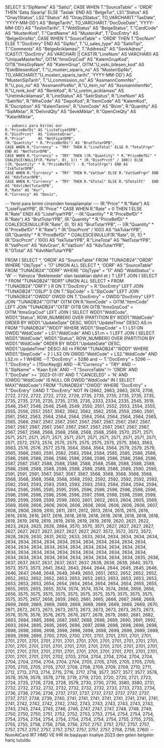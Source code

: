 SELECT
    S."SlpName" AS "Satici",
    CASE WHEN T."SourceTable" = 'ORDR' THEN 'Satış Siparişi' ELSE 'Taslak' END AS "BelgeTur",
    LS1."Status" AS "Onay1Status",
    LS2."Status" AS "Onay2Status",
    TO_VARCHAR(T."TaxDate", 'YYYY-MM-DD') AS "BelgeTarihi",
    TO_VARCHAR(T."DocDueDate", 'YYYY-MM-DD') AS "TeslimTarihi",
    T."WddStatus" AS "BelgeStatus",
    T."CardCode" AS "MusteriKod",
    T."CardName" AS "MusteriAd",
    T."DocEntry" AS "BelgeGirisNo", 
    CASE WHEN T."SourceTable" = 'ORDR' THEN T."DocNum" ELSE T."DocEntry" END AS "SipNo",
    T."U_sales_type" AS "SatisTipi",
    T."Comments" AS "BelgeAciklamasi",
    T."Address2" AS "SevkAdresi" ,
    (CAST(T."DocEntry" AS VARCHAR) || CAST(R."LineNum" AS VARCHAR)) AS "UniqueMasterNo",
    OITM."ItmsGrpCod" AS "KalemGrupKod",
    OITB."ItmsGrpNam" AS "KalemGrup",
    OITM."U_eski_bilesen_kod" AS "EskiBilesenKod", 
    T."U_musteri_siparis_no" AS "MusteriSipNo", 
    TO_VARCHAR(T."U_musteri_siparis_tarihi", 'YYYY-MM-DD') AS "MusteriSipTarih",
    T."U_commission_no" AS "AssmannCommNo" ,
    R."U_pos_no" AS "AssmannPosNo",
    R."U_item_no" AS "AssmannItemNo",
    R."U_renk_kod" AS "RenkKod",
    R."U_uretim_aciklamasi" AS "UretimAciklamasi",
    R."LineStatus" AS "SatirStatus",
    R."LineNum" AS "SatirNo",
    R."WhsCode" AS "DepoKod",
    R."ItemCode" AS "KalemKod",
    R."Dscription" AS "KalemTanimi",
    R."UomCode" AS "Birim",
    R."Quantity" AS "SipMiktar",
    R."DelivrdQty" AS "SevkMiktar",
    R."OpenCreQty" AS "KalanMiktar",
    
    -- yabancı para birimi eur
    R."PriceBefDi" AS "ListeFiyatDPB",
    R."DiscPrcnt"  AS "IskontoOran",
    R."Price"      AS "NetFiyatDPB",
    (R."Quantity" * R."PriceBefDi") AS "BrutTutarDPB", 
    CASE WHEN R."Currency" = 'TRY' THEN R."LineTotal" ELSE R."TotalFrgn" END AS "NetTutarDPB",
    CASE WHEN R."Currency" = 'TRY' THEN ((R."Quantity" * R."PriceBefDi" * COALESCE(NULLIF(R."Rate", 0), 1)) * (R."DiscPrcnt" / 100)) ELSE ((R."Quantity" * R."PriceBefDi") - R."TotalFrgn") END AS "IskTutarDPB",
    CASE WHEN R."Currency" = 'TRY' THEN R."VatSum" ELSE R."VatSumFrgn" END AS "KdvTutarDPB",
    CASE WHEN R."Currency" = 'TRY' THEN R."GTotal" ELSE R."GTotalFC"   END AS "KdvliNetTutarDPB",
    R."Rate" AS "Kur",
    R."Currency" AS "Doviz",
    
 -- Yerel para birimi cinsinden hesaplamalar
   --- (R."Price" * R."Rate") AS "ListeFiyatYPB",
   (R."Price" * CASE WHEN R."Rate" = 0 THEN 1 ELSE R."Rate" END) AS "ListeFiyatYPB",
   --(R."Quantity" * R."PriceBefDi" * R."Rate") AS "BrutTutarYPB",
   (R."Quantity" * R."PriceBefDi" * COALESCE(NULLIF(R."Rate", 0), 1)) AS "BrutTutarYPB",
   -- ((R."Quantity" * R."PriceBefDi" * R."Rate") * (R."DiscPrcnt" / 100)) AS "IskTutarYPB",
   ((R."Quantity" * R."PriceBefDi" * COALESCE(NULLIF(R."Rate", 0), 1)) * (R."DiscPrcnt" / 100)) AS "IskTutarYPB",
    R."LineTotal" AS "NetTutarYPB",
    R."VatPrcnt" AS "KdvOran",
    R."VatSum" AS "KdvTutarYPB",  
    R."GTotal" AS "KdvliNetTutarYPB"
  

FROM
    (
        SELECT *, 'ORDR' AS "SourceTable" FROM "TUNADB24"."ORDR" WHERE "ObjType" = '17'
        UNION ALL
        SELECT *, 'ODRF' AS "SourceTable" FROM "TUNADB24"."ODRF" 
        WHERE "ObjType" = '17' AND "WddStatus" = 'W' -- Yalnızca "Beklemede" olan taslakları dahil et
    ) T
LEFT JOIN (
        SELECT * FROM "TUNADB24"."RDR1" 
        UNION ALL
        SELECT * FROM "TUNADB24"."DRF1"
    ) R ON T."DocEntry" = R."DocEntry"
LEFT JOIN "TUNADB24"."OSLP" S ON T."SlpCode" = S."SlpCode"
LEFT JOIN "TUNADB24"."OWDD" OWDD ON T."DocEntry" = OWDD."DocEntry"
LEFT JOIN "TUNADB24"."OITM" OITM ON R."ItemCode" = OITM."ItemCode"
LEFT JOIN "TUNADB24"."OITB" OITB ON OITB."ItmsGrpCod" = OITM."ItmsGrpCod"
LEFT JOIN (
    SELECT
        WDD1."WddCode",
        WDD1."Status",
        ROW_NUMBER() OVER (PARTITION BY WDD1."WddCode" ORDER BY WDD1."UpdateDate" DESC, WDD1."UpdateTime" DESC) AS rn
    FROM
        "TUNADB24"."WDD1"
    WHERE
        WDD1."StepCode" = 1
) LS1 ON OWDD."WddCode" = LS1."WddCode" AND LS1.rn = 1
LEFT JOIN (
    SELECT
        WDD1."WddCode",
        WDD1."Status",
        ROW_NUMBER() OVER (PARTITION BY WDD1."WddCode" ORDER BY WDD1."UpdateDate" DESC, WDD1."UpdateTime" DESC) AS rn
    FROM
        "TUNADB24"."WDD1"
    WHERE
        WDD1."StepCode" = 2
) LS2 ON OWDD."WddCode" = LS2."WddCode" AND LS2.rn = 1
WHERE --T."DocEntry" = 5286 and   -- T."DocEntry" = 5296
    --T."DocEntry" = {?DocKey@} AND
    --R."Currency" = 'TRY' AND
  -- S."SlpName" = 'Kaan Ezik' AND
    --T."SourceTable" != 'ORDR' AND
    T."DocDate" >= '2023-01-01' 
    AND T."CANCELED" = 'N'
    AND (OWDD."WddCode" IS NULL OR OWDD."WddCode" IN (
        SELECT MAX("WddCode")
        FROM "TUNADB24"."OWDD"
        WHERE "DocEntry" = T."DocEntry"
    ))AND T."DocEntry" NOT IN (2662,
2663,
2663,
2674,
2706,
2722,
2722,
2722,
2722,
2722,
2729,
2735,
2735,
2735,
2735,
2735,
2735,
2735,
2735,
2735,
2735,
2735,
2735,
2735,
2333,
2334,
2335,
2545,
3519,
2546,
2547,
2548,
2548,
2548,
2549,
2550,
2551,
2552,
2553,
2554,
2555,
2555,
2556,
2557,
2557,
3562,
3562,
3562,
3562,
2558,
2559,
2560,
2561,
2561,
2562,
2563,
2564,
2564,
2564,
2564,
2564,
2564,
2564,
2564,
2565,
2565,
2566,
2567,
2567,
2567,
2567,
2567,
2567,
2567,
2567,
2567,
2567,
2567,
2567,
2567,
2567,
2567,
2567,
2567,
2567,
2567,
2567,
2567,
2567,
2567,
2567,
2568,
2568,
2568,
2568,
2568,
2568,
2569,
2570,
2571,
2571,
2571,
2571,
2571,
2571,
2571,
2571,
2571,
2571,
2571,
2571,
2571,
2571,
2571,
2571,
2572,
2573,
2574,
2575,
2575,
2575,
2575,
2575,
2575,
3563,
3563,
3563,
2576,
2576,
2577,
2578,
3564,
3564,
3564,
3564,
2579,
2579,
2579,
3565,
3566,
2580,
2581,
2582,
2583,
2584,
2584,
2585,
2585,
2586,
2586,
2586,
2586,
2586,
2586,
2586,
2586,
2586,
2586,
2586,
2586,
2586,
2586,
2587,
2587,
2587,
2588,
2588,
2588,
2588,
2588,
2588,
2588,
2588,
2588,
2588,
2588,
2588,
2588,
2588,
2588,
2588,
2588,
2588,
2589,
2590,
2590,
2591,
2591,
2591,
3567,
3567,
3567,
3567,
3568,
3568,
3568,
3568,
3568,
3568,
3568,
3568,
3568,
3568,
3568,
2592,
2592,
2592,
2592,
2592,
2592,
2592,
2593,
2593,
2593,
2593,
2593,
2593,
2593,
2594,
2594,
2594,
2594,
2594,
2595,
2595,
2595,
2595,
2595,
2596,
2596,
2596,
2596,
2596,
2596,
2596,
2596,
2596,
2596,
2596,
2596,
2597,
2598,
2598,
2598,
2599,
2599,
2599,
2599,
2599,
2599,
2599,
2600,
2601,
2602,
2603,
2604,
2605,
3569,
3569,
3569,
2606,
2606,
2606,
2606,
2606,
2606,
2606,
2606,
2606,
2607,
2608,
2608,
2609,
2610,
2611,
2611,
2612,
2613,
2614,
2615,
2615,
2616,
2616,
2616,
2616,
2617,
2618,
2618,
2618,
2618,
2618,
2618,
2618,
2618,
2618,
2619,
2619,
2619,
2619,
2619,
2619,
2619,
2619,
2619,
2620,
2621,
2622,
2623,
2624,
2625,
2626,
2664,
3570,
3570,
3571,
2627,
2627,
2627,
2627,
2627,
2627,
2627,
2627,
2627,
2627,
2627,
2627,
3572,
3572,
3572,
3572,
2628,
2629,
2630,
2631,
2632,
2633,
2633,
2634,
2634,
2634,
2634,
2634,
2634,
2634,
2634,
2634,
2634,
2634,
2634,
2634,
2634,
2634,
2634,
2634,
2634,
2634,
2634,
2634,
2634,
2634,
2634,
2634,
2634,
2634,
2634,
2634,
2634,
2634,
2634,
2634,
2634,
2634,
2634,
2634,
2634,
2634,
2634,
2634,
2634,
2634,
2634,
2634,
2634,
2634,
2634,
2635,
2636,
2637,
2637,
2637,
2637,
2637,
2637,
2637,
2638,
2639,
2639,
2640,
3573,
3573,
3573,
3573,
2641,
2642,
2643,
2644,
2644,
2644,
2645,
2645,
2646,
2646,
2647,
2648,
2648,
2649,
2649,
2650,
2651,
2652,
2652,
2652,
2652,
2652,
2652,
2652,
2652,
2653,
2653,
2653,
2653,
2653,
2653,
2653,
2653,
2653,
2653,
2653,
2654,
2654,
2654,
2654,
2654,
2654,
2654,
2655,
2655,
2655,
2655,
2655,
2655,
3574,
3574,
3574,
3574,
3574,
2656,
2656,
2656,
2656,
3575,
3575,
3575,
3575,
3575,
3575,
3575,
3575,
3575,
3575,
3575,
3575,
3575,
2657,
2658,
2659,
2660,
2661,
2665,
2666,
2667,
2668,
2669,
2669,
2669,
2669,
2669,
2669,
2669,
2669,
2669,
2669,
2669,
2669,
2670,
2671,
2672,
2673,
2673,
2673,
2673,
2673,
2673,
2673,
2673,
2673,
2673,
3576,
3576,
3576,
3576,
2675,
2676,
2677,
2678,
2679,
2680,
2681,
2682,
2683,
2684,
2685,
2686,
2687,
2687,
2688,
2688,
2689,
2690,
2691,
2692,
2693,
2694,
2695,
2695,
2695,
2696,
2697,
2698,
2698,
2698,
2698,
2698,
2698,
2698,
2698,
2698,
2698,
2698,
2698,
2698,
2699,
2699,
2699,
2699,
2699,
2699,
2699,
2700,
2700,
2700,
2701,
2701,
2701,
2701,
2701,
2701,
2701,
2701,
2701,
2701,
2701,
2701,
2701,
2701,
2701,
2701,
2701,
2701,
2701,
2701,
2701,
2701,
2701,
2701,
2701,
2701,
2701,
2701,
2701,
2701,
2701,
2701,
2701,
2701,
2701,
2701,
2701,
2701,
2701,
2701,
2701,
2701,
2701,
2701,
2701,
2701,
2701,
2701,
2701,
2702,
2703,
2704,
2704,
2704,
2704,
2704,
2704,
2704,
2704,
2704,
2704,
2704,
2704,
2705,
2705,
2705,
2705,
2705,
2705,
2705,
2705,
2705,
2705,
2707,
2708,
2708,
2709,
2709,
2709,
2710,
2711,
2712,
2713,
2713,
2714,
2715,
2716,
2717,
2718,
3577,
3577,
3577,
3577,
3578,
3578,
3578,
3578,
3578,
2719,
2719,
2719,
2720,
2720,
2720,
2721,
2723,
2724,
2725,
2726,
2728,
2728,
3579,
2730,
2730,
2730,
3580,
3580,
2731,
2732,
2732,
2732,
2732,
2732,
2732,
2732,
2732,
2733,
2733,
2733,
2734,
2736,
2736,
2736,
2736,
2737,
2737,
2737,
2737,
2737,
2737,
2737,
2737,
2737,
2737,
2738,
2739,
2740,
2741,
2741,
2741,
2741,
2741,
2741,
2741,
2741,
2741,
2742,
2742,
2742,
2742,
2742,
2743,
2743,
2743,
2743,
2743,
2743,
2743,
2743,
2744,
2745,
2746,
2746,
2747,
2747,
2747,
2748,
2748,
2749,
2750,
2750,
2750,
2751,
2752,
2752,
2753,
2753,
2754,
2754,
2754,
2754,
2754,
2754,
2754,
2754,
2754,
2754,
2754,
2754,
2754,
2755,
2755,
2755,
2755,
2755,
2756,
2756,
2756,
2756,
2757,
2757,
2757,
2757,
2757,
2757,
2757,
2757,
2757,
2757,
2757,
2757,
2757,
2757,
2757,
2758,
2759,
2760) -- NumAtCard IRT HMD VE IHR ile başlayan irsaliye 2023 den gelen belgeler hariç tutuldu 